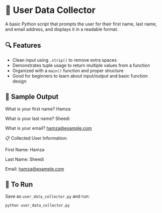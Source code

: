 # 👤 User Data Collector

A basic Python script that prompts the user for their first name, last name, and email address, and displays it in a readable format.

## 🔍 Features

- Clean input using `.strip()` to remove extra spaces
- Demonstrates tuple usage to return multiple values from a function
- Organized with a `main()` function and proper structure
- Good for beginners to learn about input/output and basic function design

## 🧪 Sample Output

What is your first name? Hamza 

What is your last name? Sheedi 

What is your email? hamza@example.com

📋 Collected User Information: 

First Name: Hamza 

Last Name: Sheedi 

Email: hamza@example.com


## 🚀 To Run

Save as `user_data_collector.py` and run:

```bash
python user_data_collector.py

